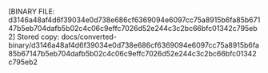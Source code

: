 [BINARY FILE: d3146a48af4d6f39034e0d738e686cf6369094e6097cc75a8915b6fa85b67147b5eb704dafb5b02c4c06c9effc7026d52e244c3c2bc66bfc01342c795eb2]
Stored copy: docs/converted-binary/d3146a48af4d6f39034e0d738e686cf6369094e6097cc75a8915b6fa85b67147b5eb704dafb5b02c4c06c9effc7026d52e244c3c2bc66bfc01342c795eb2
